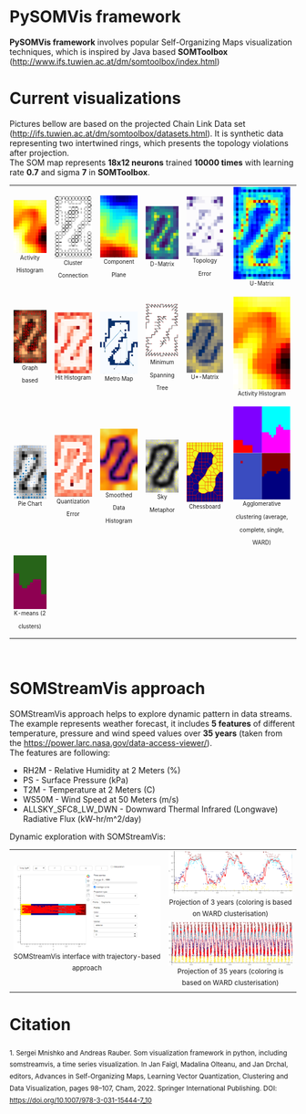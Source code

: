 # PySOMVis framework

**PySOMVis framework** involves popular Self-Organizing Maps visualization techniques, which is inspired by Java based **SOMToolbox** (http://www.ifs.tuwien.ac.at/dm/somtoolbox/index.html)
# Current visualizations 
Pictures bellow are based on the projected Chain Link Data set (http://ifs.tuwien.ac.at/dm/somtoolbox/datasets.html). It is synthetic data representing two intertwined rings, which presents the topology violations after projection.
</br> The SOM map represents **18x12 neurons** trained **10000 times** with learning rate **0.7** and sigma **7** in **SOMToolbox**.
<p align="center"></p>
<table align="center">
<tbody align="center">
  <tr align="center">
    <td align="center"><img src="PySOMVis/pics/git/activhist.png" width=100/></br><sup><sup>Activity Histogram</sup></sup></td>
    <td align="center"><img src="PySOMVis/pics/git/clustercon.png" width=100/></br><sup><sup>Cluster Connection</sup></sup></td>
    <td align="center"><img src="PySOMVis/pics/git/compplane.png" width=100/></br><sup><sup>Component Plane</sup></sup></td>
    <td align="center"><img src="PySOMVis/pics/git/dmatrix.png" width=100/></br><sup><sup>D-Matrix</sup></sup></td>
    <td align="center"><img src="PySOMVis/pics/git/toperror.png" width=100/></br><sup><sup>Topology Error</sup></sup></td>
    <td align="center"><img src="PySOMVis/pics/git/Umatrix.png" width=100/></br><sup><sup>U-Matrix</sup></sup></td>
  </tr>
  <tr align="center">
    <td align="center"><img src="PySOMVis/pics/git/graphbased.png" width=100/></br><sup><sup>Graph based</sup></sup></td>
    <td align="center"><img src="PySOMVis/pics/git/hithist.png" width=100/></br><sup><sup>Hit Histogram</sup></sup></td>
    <td align="center"><img src="PySOMVis/pics/git/metromap.png" width=100/></br><sup><sup>Metro Map</sup></sup></td>
    <td align="center"><img src="PySOMVis/pics/git/minimspantree.png" width=100/></br><sup><sup>Minimum Spanning Tree</sup></sup></td>
    <td align="center"><img src="PySOMVis/pics/git/Ustarmatrix.png" width=100/></br><sup><sup>U*-Matrix</sup></sup></td>
    <td align="center"><img src="PySOMVis/pics/git/activhist.png" width=100/></br><sup><sup>Activity Histogram</sup></sup></td>
  </tr>
  <tr align="center">
    <td align="center"><img src="PySOMVis/pics/git/piechart.png" width=100/></br><sup><sup>Pie Chart</sup></sup></td>
    <td align="center"><img src="PySOMVis/pics/git/qerror.png" width=100/></br><sup><sup>Quantization Error</sup></sup></td>
    <td align="center"><img src="PySOMVis/pics/git/sdh.png" width=100/></br><sup><sup>Smoothed Data Histogram</sup></sup></td>
    <td align="center"><img src="PySOMVis/pics/git/skymeth.png" width=100/></br><sup><sup>Sky Metaphor</sup></sup></td>
    <td align="center"><img src="PySOMVis/pics/git/chessboard.png" width=100/></br><sup><sup>Chessboard</sup></sup></td>
    <td align="center"><img src="PySOMVis/pics/git/agglomerative_clustering.png" width=100/></br><sup><sup>Agglomerative clustering (average, complete, single, WARD)</sup></sup></td>
  </tr>
  <tr align="center">
    <td align="center"><img src="PySOMVis/pics/git/kmeans.png" width=100/></br><sup><sup>K-means (2 clusters)</sup></sup></td>
  </tr>
</tbody>
</table>
</br>

# SOMStreamVis approach
SOMStreamVis approach helps to explore dynamic pattern in data streams. The example represents weather forecast, it includes **5 features** of different temperature, pressure and wind speed values over **35 years** (taken from the https://power.larc.nasa.gov/data-access-viewer/).</br>
The features are following:
<ul>
  <li>RH2M - Relative Humidity at 2 Meters (%)</li>
  <li>PS - Surface Pressure (kPa)</li>
  <li>T2M - Temperature at 2 Meters (C)</li>
  <li>WS50M - Wind Speed at 50 Meters (m/s)</li>
  <li>ALLSKY_SFC8_LW_DWN - Downward Thermal Infrared (Longwave) Radiative Flux (kW-hr/m^2/day)</li>
  </ul>
Dynamic exploration with SOMStreamVis:

<p align="center"></p>
<table align="center">
<tbody align="center">
  <tr align="center">
    <td align="center"><img src="PySOMVis/pics/SOMStreamVis_i.png" width=550/></br><sup>SOMStreamVis interface with trajectory-based approach</sup></td>
    <td align="center"><img src="PySOMVis/pics/SOMStreamVis_3years.png" width=450/></br><sup>Projection of 3 years (coloring is based on WARD clusterisation)</sup></br><img src="PySOMVis/pics/35years_Taxis.png" width=450/></br><sup>Projection of 35 years (coloring is based on WARD clusterisation)</sup></td>
  </tr>
</tbody>
</table>

# Citation
<sub>1. Sergei Mnishko and Andreas Rauber. Som visualization framework in python, including somstreamvis, a time series visualization. In Jan Faigl, Madalina Olteanu, and Jan Drchal, editors, Advances in Self-Organizing Maps, Learning Vector Quantization, Clustering and Data Visualization, pages 98–107, Cham, 2022. Springer International Publishing. DOI: https://doi.org/10.1007/978-3-031-15444-7_10</sub>
